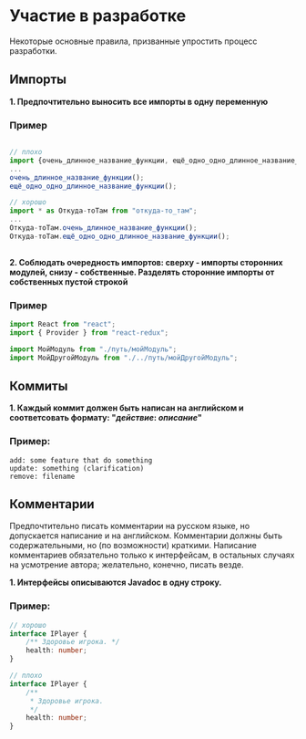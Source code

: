 # Участие в разработке

Некоторые основные правила, призванные упростить процесс разработки.

## Импорты

**1. Предпочтительно выносить все импорты в одну переменную**
 
### Пример

```typescript

// плохо
import {очень_длинное_название_функции, ещё_одно_одно_длинное_название_функции} from "откуда-то_там";
...
очень_длинное_название_функции();
ещё_одно_одно_длинное_название_функции();

// хорошо
import * as Откуда-тоТам from "откуда-то_там";
...
Откуда-тоТам.очень_длинное_название_функции();
Откуда-тоТам.ещё_одно_одно_длинное_название_функции();
 
```

**2. Соблюдать очередность импортов: сверху - импорты сторонних модулей, снизу - собственные. Разделять сторонние импорты от собственных пустой строкой**

### Пример

```typescript
import React from "react";
import { Provider } from "react-redux";

import МойМодуль from "./путь/мойМодуль";
import МойДругойМодуль from "./../путь/мойДругойМодуль"; 
```

## Коммиты

**1. Каждый коммит должен быть написан на английском и соответсовать формату: "*действие*: *описание*"**

### Пример:

```
add: some feature that do something
update: something (clarification)
remove: filename
```

## Комментарии

Предпочтительно писать комментарии на русском языке, но допускается написание и на английском. Комментарии должны быть содержательными, но (по возможности) краткими. Написание комментариев обязательно только к интерфейсам, в остальных случаях на усмотрение автора; желательно, конечно, писать везде.

**1. Интерфейсы описываются Javadoc в одну строку.**

### Пример:

```typescript
// хорошо
interface IPlayer {
	/** Здоровье игрока. */
	health: number;
}

// плохо
interface IPlayer {
	/** 
	 * Здоровье игрока. 
	 */
	health: number;
}
```

